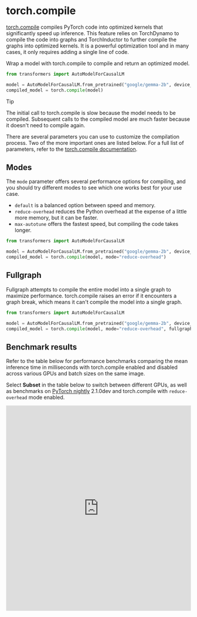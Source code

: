 <!--Copyright 2024 The HuggingFace Team. All rights reserved.

Licensed under the Apache License, Version 2.0 (the "License"); you may not use this file except in compliance with
the License. You may obtain a copy of the License at

http://www.apache.org/licenses/LICENSE-2.0

Unless required by applicable law or agreed to in writing, software distributed under the License is distributed on
an "AS IS" BASIS, WITHOUT WARRANTIES OR CONDITIONS OF ANY KIND, either express or implied. See the License for the

⚠️ Note that this file is in Markdown but contain specific syntax for our doc-builder (similar to MDX) that may not be
rendered properly in your Markdown viewer.

-->

# torch.compile

[torch.compile](https://pytorch.org/tutorials/intermediate/torch_compile_tutorial.html) compiles PyTorch code into optimized kernels that significantly speed up inference. This feature relies on TorchDynamo to compile the code into graphs and TorchInductor to further compile the graphs into optimized kernels. It is a powerful optimization tool and in many cases, it only requires adding a single line of code.

Wrap a model with torch.compile to compile and return an optimized model.

```py
from transformers import AutoModelForCausalLM

model = AutoModelForCausalLM.from_pretrained("google/gemma-2b", device_map="auto")
compiled_model = torch.compile(model)
```

> [!TIP]
> The initial call to torch.compile is slow because the model needs to be compiled. Subsequent calls to the compiled model are much faster because it doesn't need to compile again.

There are several parameters you can use to customize the compilation process. Two of the more important ones are listed below. For a full list of parameters, refer to the [torch.compile documentation](https://pytorch.org/docs/stable/generated/torch.compile.html).

## Modes

The `mode` parameter offers several performance options for compiling, and you should try different modes to see which one works best for your use case.

- `default` is a balanced option between speed and memory.
- `reduce-overhead` reduces the Python overhead at the expense of a little more memory, but it can be faster.
- `max-autotune` offers the fastest speed, but compiling the code takes longer.

```py
from transformers import AutoModelForCausalLM

model = AutoModelForCausalLM.from_pretrained("google/gemma-2b", device_map="auto")
compiled_model = torch.compile(model, mode="reduce-overhead")
```

## Fullgraph

Fullgraph attempts to compile the entire model into a single graph to maximize performance. torch.compile raises an error if it encounters a graph break, which means it can't compile the model into a single graph.

```py
from transformers import AutoModelForCausalLM

model = AutoModelForCausalLM.from_pretrained("google/gemma-2b", device_map="auto")
compiled_model = torch.compile(model, mode="reduce-overhead", fullgraph=True)
```

## Benchmark results

Refer to the table below for performance benchmarks comparing the mean inference time in milliseconds with torch.compile enabled and disabled across various GPUs and batch sizes on the same image.

Select **Subset** in the table below to switch between different GPUs, as well as benchmarks on [PyTorch nightly](https://download.pytorch.org/whl/nightly/cu118) 2.1.0dev and torch.compile with `reduce-overhead` mode enabled.

<iframe
  src="https://huggingface.co/datasets/stevhliu/compile-benchmarks/embed/viewer/t4/train"
  frameborder="0"
  width="100%"
  height="560px"
></iframe>
